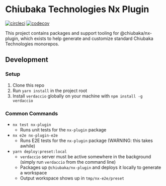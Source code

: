 

# Chiubaka Technologies Nx Plugin

[![circleci](https://circleci.com/gh/chiubaka/nx-plugin.svg?style=shield)](https://app.circleci.com/pipelines/github/chiubaka/nx-plugin?filter=all)
[![codecov](https://codecov.io/gh/chiubaka/nx-plugin/branch/master/graph/badge.svg?token=RV9CfKz4GB)](https://codecov.io/gh/chiubaka/nx-plugin)

This project contains packages and support tooling for @chiubaka/nx-plugin, which exists to help generate and customize
standard Chiubaka Technologies monorepos.

## Development

### Setup
1. Clone this repo
2. Run `yarn install` in the project root
3. Install `verdaccio` globally on your machine with `npm install -g verdaccio`

### Common Commands
- `nx test nx-plugin`
  - Runs unit tests for the `nx-plugin` package
- `nx e2e nx-plugin-e2e`
  - Runs E2E tests for the `nx-plugin` package (WARNING: this takes awhile)
- `yarn deploy:preset:local`
  - `verdaccio` server must be active somewhere in the background (simply run `verdaccio` from the command line)
  - Packages up `@chiubaka/nx-plugin` and deploys it locally to generate a workspace
  - Output workspace shows up in `tmp/nx-e2e/preset`
